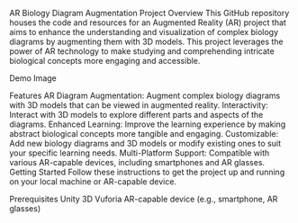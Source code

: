 AR Biology Diagram Augmentation Project
Overview
This GitHub repository houses the code and resources for an Augmented Reality (AR) project that aims to enhance the understanding and visualization of complex biology diagrams by augmenting them with 3D models. This project leverages the power of AR technology to make studying and comprehending intricate biological concepts more engaging and accessible.

Demo Image

Features
AR Diagram Augmentation: Augment complex biology diagrams with 3D models that can be viewed in augmented reality.
Interactivity: Interact with 3D models to explore different parts and aspects of the diagrams.
Enhanced Learning: Improve the learning experience by making abstract biological concepts more tangible and engaging.
Customizable: Add new biology diagrams and 3D models or modify existing ones to suit your specific learning needs.
Multi-Platform Support: Compatible with various AR-capable devices, including smartphones and AR glasses.
Getting Started
Follow these instructions to get the project up and running on your local machine or AR-capable device.

Prerequisites
Unity 3D
Vuforia
AR-capable device (e.g., smartphone, AR glasses)

